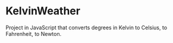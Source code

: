 # KelvinWeather
Project in JavaScript that converts degrees in Kelvin to Celsius, to Fahrenheit, to Newton.
